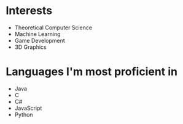 

<!---
ThobiasKH/ThobiasKH is a ✨ special ✨ repository because its `README.md` (this file) appears on your GitHub profile.
You can click the Preview link to take a look at your changes.
--->

# Interests
- Theoretical Computer Science
- Machine Learning
- Game Development
- 3D Graphics

# Languages I'm most proficient in
- Java
- C
- C#
- JavaScript
- Python
